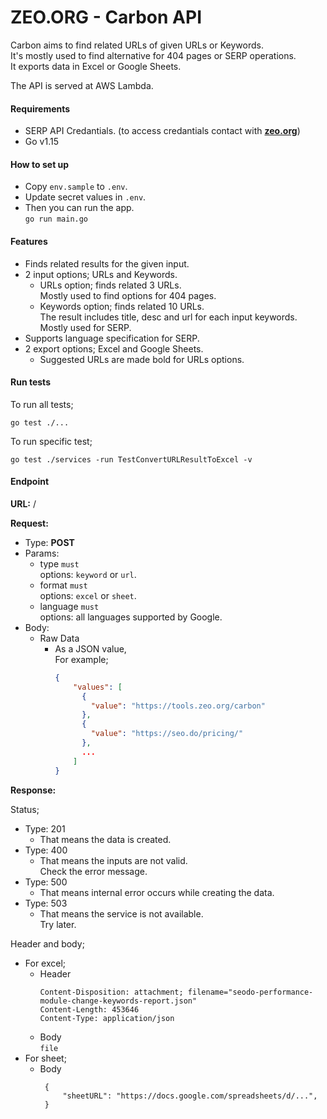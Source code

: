 # ZEO.ORG - Carbon API

Carbon aims to find related URLs of given URLs or Keywords.  
It's mostly used to find alternative for 404 pages or SERP operations.  
It exports data in Excel or Google Sheets.

The API is served at AWS Lambda.

#### Requirements

- SERP API Credantials. (to access credantials contact with [**zeo.org**](https://zeo.org/contact-us/))
- Go v1.15

#### How to set up

- Copy `env.sample` to `.env`.  
- Update secret values in `.env`.
- Then you can run the app.  
  ```go run main.go```

#### Features

- Finds related results for the given input.  
- 2 input options; URLs and Keywords.  
	- URLs option; finds related 3 URLs.  
	  Mostly used to find options for 404 pages.  
	- Keywords option; finds related 10 URLs.  
	  The result includes title, desc and url for each input keywords.  
	  Mostly used for SERP.  
- Supports language specification for SERP.  
- 2 export options; Excel and Google Sheets.  
	- Suggested URLs are made bold for URLs options.  

#### Run tests

To run all tests;
```shell
go test ./...
```

To run specific test;
```shell
go test ./services -run TestConvertURLResultToExcel -v 
```

#### Endpoint

**URL:** /

**Request:**

- Type: **POST**
- Params: 
	- type `must`  
	  options: `keyword` or `url`.  
	- format `must`  
	  options: `excel` or `sheet`.
	- language `must`  
	  options: all languages supported by Google. 
- Body:
	- Raw Data  
		- As a JSON value,  
		  For example;
			```json
			{
			    "values": [
			      {
			        "value": "https://tools.zeo.org/carbon"
			      },
			      {
			        "value": "https://seo.do/pricing/"
			      },
			      ...
			    ]
			}
			```

**Response:**

Status;

- Type: 201
	- That means the data is created.
- Type: 400
	- That means the inputs are not valid.  
	  Check the error message.
- Type: 500
	- That means internal error occurs while creating the data.
- Type: 503
	- That means the service is not available.  
	  Try later.

Header and body;

- For excel;
	- Header  
		```
		Content-Disposition: attachment; filename="seodo-performance-module-change-keywords-report.json"
		Content-Length: 453646
		Content-Type: application/json
		```
	- Body  
		`file`
- For sheet;  
	- Body  
		```
		 {
		     "sheetURL": "https://docs.google.com/spreadsheets/d/...",
		 }
		```
